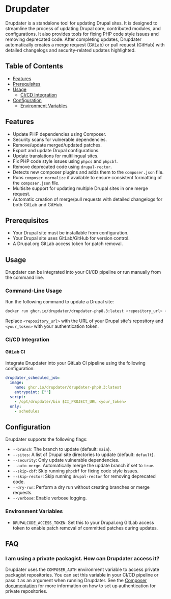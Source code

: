 # Drupdater

Drupdater is a standalone tool for updating Drupal sites. It is designed to streamline the process of updating Drupal core, contributed modules, and configurations. It also provides tools for fixing PHP code style issues and removing deprecated code. After completing updates, Drupdater automatically creates a merge request (GitLab) or pull request (GitHub) with detailed changelogs and security-related updates highlighted.

## Table of Contents
- [Features](#features)
- [Prerequisites](#prerequisites)
- [Usage](#usage)
  - [CI/CD Integration](#cicd-integration)
- [Configuration](#configuration)
  - [Environment Variables](#environment-variables)

## Features

- Update PHP dependencies using Composer.
- Security scans for vulnerable dependencies.
- Remove/update merged/updated patches.
- Export and update Drupal configurations.
- Update translations for multilingual sites.
- Fix PHP code style issues using `phpcs` and `phpcbf`.
- Remove deprecated code using `drupal-rector`.
- Detects new composer plugins and adds them to the `composer.json` file.
- Runs `composer normalize` if available to ensure consistent formatting of the `composer.json` file.
- Multisite support for updating multiple Drupal sites in one merge request.
- Automatic creation of merge/pull requests with detailed changelogs for both GitLab and GitHub.

## Prerequisites
- Your Drupal site must be installable from configuration.
- Your Drupal site uses GitLab/GitHub for version control.
- A Drupal.org GitLab access token for patch removal.

## Usage

Drupdater can be integrated into your CI/CD pipeline or run manually from the command line.

### Command-Line Usage

Run the following command to update a Drupal site:

```bash
docker run ghcr.io/drupdater/drupdater-php8.3:latest <repository_url> <your_token>
```

Replace `<repository_url>` with the URL of your Drupal site's repository and `<your_token>` with your authentication token.

### CI/CD Integration

#### GitLab CI

Integrate Drupdater into your GitLab CI pipeline using the following configuration:

```yaml
drupdater_scheduled_job:
  image: 
    name: ghcr.io/drupdater/drupdater-php8.3:latest
    entrypoint: [""]
  script: 
    - /opt/drupdater/bin $CI_PROJECT_URL <your_token>
  only:
    - schedules
```

## Configuration

Drupdater supports the following flags:

- `--branch`: The branch to update (default: `main`).
- `--sites`: A list of Drupal site directories to update (default: `default`).
- `--security`: Only update vulnerable dependencies.
- `--auto-merge`: Automatically merge the update branch if set to `true`.
- `--skip-cbf`: Skip running `phpcbf` for fixing code style issues.
- `--skip-rector`: Skip running `drupal-rector` for removing deprecated code.
- `--dry-run`: Perform a dry run without creating branches or merge requests.
- `--verbose`: Enable verbose logging.

### Environment Variables

- `DRUPALCODE_ACCESS_TOKEN`: Set this to your Drupal.org GitLab access token to enable patch removal of committed patches during updates.

## FAQ

### I am using a private packagist. How can Drupdater access it?

Drupdater uses the `COMPOSER_AUTH` environment variable to access private packagist repositories. You can set this variable in your CI/CD pipeline or pass it as an argument when running Drupdater. See the [Composer documentation](https://getcomposer.org/doc/03-cli.md#composer-auth) for more information on how to set up authentication for private repositories.
